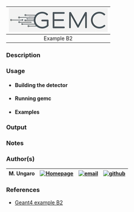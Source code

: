 
| [![gemc](https://github.com/gemc/home/blob/main/assets/images/gemcLogo64.png?raw=true  )](https://gemc.github.io/home/) | 
|:-----------------------------------------------------------------------------------------------------------------------:|
|                                                       Example B2                                                        |





### Description

### Usage

- #### Building the detector

- #### Running gemc

- #### Examples

### Output

### Notes












### Author(s)

| M. Ungaro     | [![Homepage](https://cdn3.iconfinder.com/data/icons/feather-5/24/home-32.png)](https://maureeungaro.github.io/home/) | [![email](https://cdn4.iconfinder.com/data/icons/aiga-symbol-signs/439/aiga_mail-32.png)](mailto:ungaro@jlab.org) | [![github](https://cdn4.iconfinder.com/data/icons/ionicons/512/icon-social-github-32.png)](https://github.com/maureeungaro) |
|:-------------:|:--------------------------------------------------------------------------------------------------------------------:|:-----------------------------------------------------------------------------------------------------------------:|:---------------------------------------------------------------------------------------------------------------------------:|


### References

- [Geant4 example B2](https://geant4-userdoc.web.cern.ch/Doxygen/examples_doc/html/ExampleB2.html)
